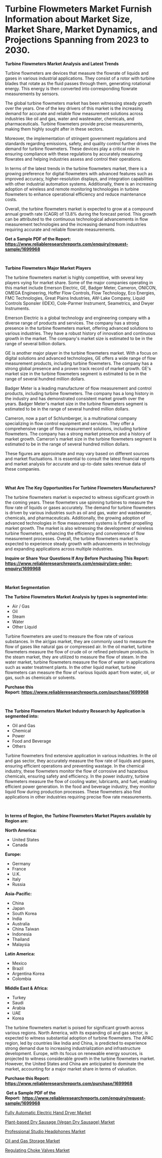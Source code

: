 <p><h1>Turbine Flowmeters Market Furnish Information about Market Size, Market Share, Market Dynamics, and Projections Spanning from 2023 to 2030.</h1></p><p><strong>Turbine Flowmeters Market Analysis and Latest Trends</strong></p>
<p><p>Turbine flowmeters are devices that measure the flowrate of liquids and gases in various industrial applications. They consist of a rotor with turbine blades that rotate as the fluid passes through them, generating rotational energy. This energy is then converted into corresponding flowrate measurements by sensors.</p><p>The global turbine flowmeters market has been witnessing steady growth over the years. One of the key drivers of this market is the increasing demand for accurate and reliable flow measurement solutions across industries like oil and gas, water and wastewater, chemicals, and pharmaceuticals. Turbine flowmeters provide precise measurements, making them highly sought after in these sectors.</p><p>Moreover, the implementation of stringent government regulations and standards regarding emissions, safety, and quality control further drives the demand for turbine flowmeters. These devices play a critical role in ensuring compliance with these regulations by accurately measuring flowrates and helping industries assess and control their operations.</p><p>In terms of the latest trends in the turbine flowmeters market, there is a growing preference for digital flowmeters with advanced features such as improved accuracy, higher-resolution displays, and integration capabilities with other industrial automation systems. Additionally, there is an increasing adoption of wireless and remote monitoring technologies in turbine flowmeters to enhance operational efficiency and reduce maintenance costs.</p><p>Overall, the turbine flowmeters market is expected to grow at a compound annual growth rate (CAGR) of 13.8% during the forecast period. This growth can be attributed to the continuous technological advancements in flow measurement technologies and the increasing demand from industries requiring accurate and reliable flowrate measurements.</p></p>
<p><strong>Get a Sample PDF of the Report:&nbsp; <a href="https://www.reliableresearchreports.com/enquiry/request-sample/1699968">https://www.reliableresearchreports.com/enquiry/request-sample/1699968</a></strong></p>
<p>&nbsp;</p>
<p><strong>Turbine Flowmeters Major Market Players</strong></p>
<p><p>The turbine flowmeters market is highly competitive, with several key players vying for market share. Some of the major companies operating in this market include Emerson Electric, GE, Badger Meter, Cameron, ONICON, OMEGA Engineering, Hoffer Flow Controls, Flow Technology, Eco Energies, FMC Technologies, Great Plains Industries, AW-Lake Company, Liquid Controls Sponsler (IDEX), Cole-Parmer Instrument, Seametrics, and Dwyer Instruments.</p><p>Emerson Electric is a global technology and engineering company with a diverse range of products and services. The company has a strong presence in the turbine flowmeters market, offering advanced solutions to various industries. They have a robust history of innovation and continuous growth in the market. The company's market size is estimated to be in the range of several billion dollars.</p><p>GE is another major player in the turbine flowmeters market. With a focus on digital solutions and advanced technologies, GE offers a wide range of flow measurement products, including turbine flowmeters. The company has a strong global presence and a proven track record of market growth. GE's market size in the turbine flowmeters segment is estimated to be in the range of several hundred million dollars.</p><p>Badger Meter is a leading manufacturer of flow measurement and control products, including turbine flowmeters. The company has a long history in the industry and has demonstrated consistent market growth over the years. Badger Meter's market size in the turbine flowmeters segment is estimated to be in the range of several hundred million dollars.</p><p>Cameron, now a part of Schlumberger, is a multinational company specializing in flow control equipment and services. They offer a comprehensive range of flow measurement solutions, including turbine flowmeters. The company has a strong market presence and a history of market growth. Cameron's market size in the turbine flowmeters segment is estimated to be in the range of several hundred million dollars.</p><p>These figures are approximate and may vary based on different sources and market fluctuations. It is essential to consult the latest financial reports and market analysis for accurate and up-to-date sales revenue data of these companies.</p></p>
<p>&nbsp;</p>
<p><strong>What Are The Key Opportunities For Turbine Flowmeters Manufacturers?</strong></p>
<p><p>The turbine flowmeters market is expected to witness significant growth in the coming years. These flowmeters use spinning turbines to measure the flow rate of liquids or gases accurately. The demand for turbine flowmeters is driven by various industries such as oil and gas, water and wastewater, chemicals, and pharmaceuticals. Additionally, the growing adoption of advanced technologies in flow measurement systems is further propelling market growth. The market is also witnessing the development of wireless turbine flowmeters, enhancing the efficiency and convenience of flow measurement processes. Overall, the turbine flowmeters market is expected to experience steady growth with advancements in technology and expanding applications across multiple industries.</p></p>
<p><strong>Inquire or Share Your Questions If Any Before Purchasing This Report: <a href="https://www.reliableresearchreports.com/enquiry/pre-order-enquiry/1699968">https://www.reliableresearchreports.com/enquiry/pre-order-enquiry/1699968</a></strong></p>
<p>&nbsp;</p>
<p><strong>Market Segmentation</strong></p>
<p><strong>The Turbine Flowmeters Market Analysis by types is segmented into:</strong></p>
<p><ul><li>Air / Gas</li><li>Oil</li><li>Steam</li><li>Water</li><li>Other Liquid</li></ul></p>
<p><p>Turbine flowmeters are used to measure the flow rate of various substances. In the air/gas market, they are commonly used to measure the flow of gases like natural gas or compressed air. In the oil market, turbine flowmeters measure the flow of crude oil or refined petroleum products. In the steam market, they are utilized to measure the flow of steam. In the water market, turbine flowmeters measure the flow of water in applications such as water treatment plants. In the other liquid market, turbine flowmeters can measure the flow of various liquids apart from water, oil, or gas, such as chemicals or solvents.</p></p>
<p><strong>Purchase this Report:&nbsp;<a href="https://www.reliableresearchreports.com/purchase/1699968">https://www.reliableresearchreports.com/purchase/1699968</a></strong></p>
<p>&nbsp;</p>
<p><strong>The Turbine Flowmeters Market Industry Research by Application is segmented into:</strong></p>
<p><ul><li>Oil and Gas</li><li>Chemical</li><li>Power</li><li>Food and Beverage</li><li>Others</li></ul></p>
<p><p>Turbine flowmeters find extensive application in various industries. In the oil and gas sector, they accurately measure the flow rate of liquids and gases, ensuring efficient operations and preventing wastage. In the chemical industry, these flowmeters monitor the flow of corrosive and hazardous chemicals, ensuring safety and efficiency. In the power industry, turbine flowmeters measure the flow of cooling water, lubricants, and fuel, enabling efficient power generation. In the food and beverage industry, they monitor liquid flow during production processes. These flowmeters also find applications in other industries requiring precise flow rate measurements.</p></p>
<p>&nbsp;</p>
<p><strong>In terms of Region, the Turbine Flowmeters Market Players available by Region are:</strong></p>
<p>
    <p> <strong> North America: </strong>
        <ul>
            <li>United States</li>
            <li>Canada</li>
        </ul>
        </p> 
    <p> <strong> Europe: </strong>
        <ul>
            <li>Germany</li>
            <li>France</li>
            <li>U.K.</li>
            <li>Italy</li>
            <li>Russia</li>
        </ul>
        </p> 
    <p> <strong> Asia-Pacific: </strong>
        <ul>
            <li>China</li>
            <li>Japan</li>
            <li>South Korea</li>
            <li>India</li>
            <li>Australia</li>
            <li>China Taiwan</li>
            <li>Indonesia</li>
            <li>Thailand</li>
            <li>Malaysia</li>
        </ul>
        </p> 
    <p> <strong> Latin America: </strong>
        <ul>
            <li>Mexico</li>
            <li>Brazil</li>
            <li>Argentina Korea</li>
            <li>Colombia</li>
        </ul>
        </p> 
    <p> <strong> Middle East & Africa: </strong>
        <ul>
            <li>Turkey</li>
            <li>Saudi</li>
            <li>Arabia</li>
            <li>UAE</li>
            <li>Korea</li>
        </ul>
    </p>
    </p>
<p><p>The turbine flowmeters market is poised for significant growth across various regions. North America, with its expanding oil and gas sector, is expected to witness substantial adoption of turbine flowmeters. The APAC region, led by countries like India and China, is predicted to experience strong demand due to increasing industrialization and infrastructure development. Europe, with its focus on renewable energy sources, is projected to witness considerable growth in the turbine flowmeters market. However, the United States and China are anticipated to dominate the market, accounting for a major market share in terms of valuation.</p></p>
<p><strong>Purchase this Report: <a href="https://www.reliableresearchreports.com/purchase/1699968">https://www.reliableresearchreports.com/purchase/1699968</a></strong></p>
<p>&nbsp;<strong>Get a Sample PDF of the Report:&nbsp;&nbsp;<a href="https://www.reliableresearchreports.com/enquiry/request-sample/1699968">https://www.reliableresearchreports.com/enquiry/request-sample/1699968</a></strong></p>
<p><strong></strong></p>
<p><p><a href="https://www.linkedin.com/pulse/decoding-fully-automatic-electric-hand-dryer-market-deep-qgl3e/">Fully Automatic Electric Hand Dryer Market</a></p><p><a href="https://medium.com/@danesanford_55006/plant-based-dry-sausage-vegan-dry-sausage-market-analysis-and-sze-forecasted-for-period-from-2023-d09796874f01">Plant-based Dry Sausage (Vegan Dry Sausage) Market</a></p><p><a href="https://medium.com/@jettiejohns/professional-studio-headphones-market-size-reveals-the-best-marketing-channels-in-global-industry-e2e4cdc2dfa4">Professional Studio Headphones Market</a></p><p><a href="https://github.com/mabutironaldo/Market-Research-Report-List-1/blob/main/oil-and-gas-storage-market.md">Oil and Gas Storage Market</a></p><p><a href="https://github.com/castoriffic/Market-Research-Report-List-1/blob/main/regulating-choke-valves-market.md">Regulating Choke Valves Market</a></p></p>